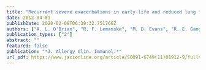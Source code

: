 ```yaml
---
title: "Recurrent severe exacerbations in early life and reduced lung function at school age"
date: 2012-04-01
publishDate: 2020-02-08T06:30:32.751766Z
authors: ["A. L. O'Brian", "R. F. Lemanske", "M. D. Evans", "R. E. Gangnon", "J. E. Gern", "D. J. Jackson"]
publication_types: ["2"]
abstract: ""
featured: false
publication: "*J. Allergy Clin. Immunol.*"
url_pdf: https://www.jacionline.org/article/S0091-6749(11)01912-9/fulltext
---
```


